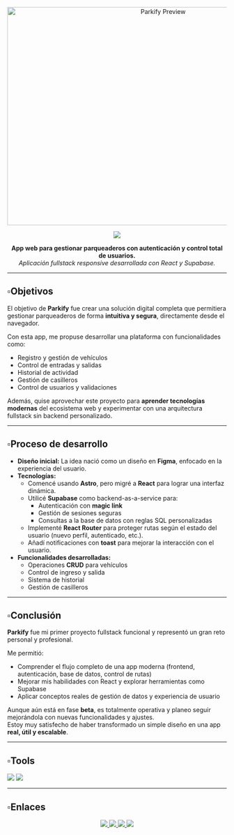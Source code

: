 <p align="center">
  <img src="https://i.ibb.co/n8L9f8k4/PARKIFY-1.webp" alt="Parkify Preview" width="700" height="500" />
</p>


<div align="center">
  <img src="https://readme-typing-svg.herokuapp.com/?font=Chela%20One&size=55&center=true&vCenter=true&width=500&height=70&duration=4000&lines=Parkify;&color=fff;" />
</div>

<p align="center">
  <strong>App web para gestionar parqueaderos con autenticación y control total de usuarios.</strong><br/>
  <em>Aplicación fullstack responsive desarrollada con React y Supabase.</em>
</p>

---

## ▫️Objetivos

El objetivo de **Parkify** fue crear una solución digital completa que permitiera gestionar parqueaderos de forma **intuitiva y segura**, directamente desde el navegador.

Con esta app, me propuse desarrollar una plataforma con funcionalidades como:

- Registro y gestión de vehículos
- Control de entradas y salidas
- Historial de actividad
- Gestión de casilleros
- Control de usuarios y validaciones

Además, quise aprovechar este proyecto para **aprender tecnologías modernas** del ecosistema web y experimentar con una arquitectura fullstack sin backend personalizado.

---

## ▫️Proceso de desarrollo

- **Diseño inicial:** La idea nació como un diseño en **Figma**, enfocado en la experiencia del usuario.
- **Tecnologías:**
  - Comencé usando **Astro**, pero migré a **React** para lograr una interfaz dinámica.
  - Utilicé **Supabase** como backend-as-a-service para:
    - Autenticación con **magic link**
    - Gestión de sesiones seguras
    - Consultas a la base de datos con reglas SQL personalizadas
  - Implementé **React Router** para proteger rutas según el estado del usuario (nuevo perfil, autenticado, etc.).
  - Añadí notificaciones con **toast** para mejorar la interacción con el usuario.
- **Funcionalidades desarrolladas:**
  - Operaciones **CRUD** para vehículos
  - Control de ingreso y salida
  - Sistema de historial
  - Gestión de casilleros

---

## ▫️Conclusión

**Parkify** fue mi primer proyecto fullstack funcional y representó un gran reto personal y profesional.

Me permitió:

- Comprender el flujo completo de una app moderna (frontend, autenticación, base de datos, control de rutas)
- Mejorar mis habilidades con React y explorar herramientas como Supabase
- Aplicar conceptos reales de gestión de datos y experiencia de usuario

Aunque aún está en fase **beta**, es totalmente operativa y planeo seguir mejorándola con nuevas funcionalidades y ajustes.  
Estoy muy satisfecho de haber transformado un simple diseño en una app **real, útil y escalable**.

---

## ▫️Tools

   <img src="https://skillicons.dev/icons?i=react,supabase,css,vite,cercel" />
<img src="https://img.shields.io/badge/Zustand-764ABC?style=for-the-badge&logo=zustand&logoColor=white" />
   
---

## ▫️Enlaces

<div align="center"> 
  <a href="https://parkify-eight.vercel.app/" target="_blank">
    <img src="https://img.shields.io/badge/Website-1a73e8?style=for-the-badge&logo=google-chrome&logoColor=white" />
  </a>
  <a href="https://discord.gg/RMrVdprfJe" target="_blank">
  <img src="https://img.shields.io/badge/Discord-5865F2?style=for-the-badge&logo=discord&logoColor=white" />
</a>
  <a href="https://www.linkedin.com/in/stivcode21/" target="_blank" >
    <img src="https://img.shields.io/badge/LinkedIn-0077B5?style=for-the-badge&logo=linkedin&logoColor=white" target="_blank" />
  </a>
  <a href="https://www.stivcode.com/" target="_blank">
     <img src="https://img.shields.io/badge/Portfolio-FF5722?style=for-the-badge&logo=todoist&logoColor=white" target="_blank" /> 
  </a>
</div>
